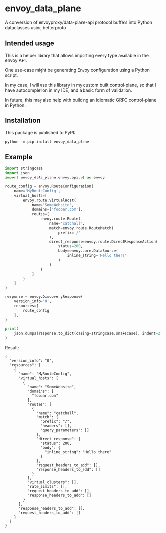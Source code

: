 # envoy_data_plane

A conversion of envoyproxy/data-plane-api protocol buffers into Python dataclasses using betterproto

## Intended usage

This is a helper library that allows importing every type available in the envoy API.

One use-case might be generating Envoy configuration using a Python script.

In my case, I will use this library in my custom built control-plane, 
so that I have autocompletion in my IDE, and a basic form of validation.

In future, this may also help with building an idiomatic GRPC control-plane in Python.

## Installation

This package is published to PyPI:

```shell script
python -m pip install envoy_data_plane
```

## Example

```python
import stringcase
import json
import envoy_data_plane.envoy.api.v2 as envoy

route_config = envoy.RouteConfiguration(
    name='MyRouteConfig',
    virtual_hosts=[
        envoy.route.VirtualHost(
            name='SomeWebsite',
            domains=['foobar.com'],
            routes=[
                envoy.route.Route(
                    name='catchall',
                    match=envoy.route.RouteMatch(
                        prefix='/'
                    ),
                    direct_response=envoy.route.DirectResponseAction(
                        status=200,
                        body=envoy.core.DataSource(
                            inline_string='Hello there'
                        )
                    )
                )
            ]
        )
    ]
)

response = envoy.DiscoveryResponse(
    version_info='0',
    resources=[
        route_config
    ],
)

print(
    json.dumps(response.to_dict(casing=stringcase.snakecase), indent=2)
)
```

Result:
```
{
  "version_info": "0",
  "resources": [
    {
      "name": "MyRouteConfig",
      "virtual_hosts": [
        {
          "name": "SomeWebsite",
          "domains": [
            "foobar.com"
          ],
          "routes": [
            {
              "name": "catchall",
              "match": {
                "prefix": "/",
                "headers": [],
                "query_parameters": []
              },
              "direct_response": {
                "status": 200,
                "body": {
                  "inline_string": "Hello there"
                }
              },
              "request_headers_to_add": [],
              "response_headers_to_add": []
            }
          ],
          "virtual_clusters": [],
          "rate_limits": [],
          "request_headers_to_add": [],
          "response_headers_to_add": []
        }
      ],
      "response_headers_to_add": [],
      "request_headers_to_add": []
    }
  ]
}

```
